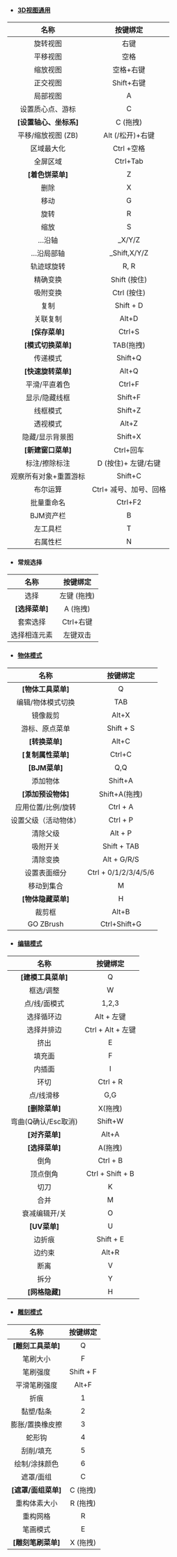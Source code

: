 - #### [3D视图通用](./functions/view3d.md)

|          名称          |        按键绑定        |
| :--------------------: | :--------------------: |
|        旋转视图        |          右键          |
|        平移视图        |          空格          |
|        缩放视图        |       空格+右键        |
|        正交视图        |       Shift+右键       |
|        局部视图        |           A            |
|    设置质心点、游标    |           C            |
| **[设置轴心、坐标系]** |        C (拖拽)        |
|   平移/缩放视图 (ZB)   |    Alt (/松开)+右键    |
|       区域最大化       |       Ctrl +空格       |
|        全屏区域        |        Ctrl+Tab        |
|    **[着色饼菜单]**    |           Z            |
|          删除          |           X            |
|          移动          |           G            |
|          旋转          |           R            |
|          缩放          |           S            |
|         …沿轴          |         _X/Y/Z         |
|       …沿局部轴        |      _Shift,X/Y/Z      |
|       轨迹球旋转       |          R, R          |
|        精确变换        |      Shift (按住)      |
|        吸附变换        |      Ctrl (按住)       |
|          复制          |       Shift + D        |
|        关联复制        |         Alt+D          |
|     **[保存菜单]**     |         Ctrl+S         |
|   **[模式切换菜单]**   |       TAB(拖拽)        |
|        传递模式        |        Shift+Q         |
|   **[快速旋转菜单]**   |         Alt+Q          |
|     平滑/平直着色      |         Ctrl+F         |
|     显示/隐藏线框      |        Shift+F         |
|        线框模式        |        Shift+Z         |
|        透视模式        |         Alt+Z          |
|    隐藏/显示背景图     |        Shift+X         |
|   **[新建窗口菜单]**   |       Ctrl+回车        |
|     标注/擦除标注      |  D (按住)+ 左键/右键   |
| 观察所有对象+重置游标  |        Shift+C         |
|        布尔运算        | Ctrl+ 减号、加号、回格 |
|       批量重命名       |        Ctrl+F2         |
|       BJM资产栏        |           B            |
|        左工具栏        |           T            |
|        右属性栏        |           N            |

- #### 常规选择

|      名称      |  按键绑定   |
| :------------: | :---------: |
|      选择      | 左键 (拖拽) |
| **[选择菜单]** |  A (拖拽)   |
|    套索选择    |  Ctrl+右键  |
|  选择相连元素  |  左键双击   |

- #### [物体模式](./functions/object_mode.md)

|         名称         |       按键绑定       |
| :------------------: | :------------------: |
|  **[物体工具菜单]**  |          Q           |
|  编辑/物体模式切换   |         TAB          |
|       镜像裁剪       |        Alt+X         |
|    游标、原点菜单    |      Shift + S       |
|    **[转换菜单]**    |        Alt+C         |
|  **[复制属性菜单]**  |        Ctrl+C        |
|    **[BJM菜单]**     |         Q,Q          |
|       添加物体       |       Shift+A        |
|  **[添加预设物体]**  |    Shift+A(拖拽)     |
|  应用位置/比例/旋转  |       Ctrl + A       |
| 设置父级（活动物体） |       Ctrl + P       |
|       清除父级       |       Alt + P        |
|       吸附开关       |     Shift + TAB      |
|       清除变换       |     Alt + G/R/S      |
|     设置表面细分     | Ctrl + 0/1/2/3/4/5/6 |
|      移动到集合      |          M           |
|  **[物体隐藏菜单]**  |          H           |
|        裁剪框        |        Alt+B         |
|      GO ZBrush       |     Ctrl+Shift+G     |

- #### [编辑模式](./functions/edit_mode.md)

|        名称         |     按键绑定      |
| :-----------------: | :---------------: |
| **[建模工具菜单]**  |         Q         |
|      框选/调整      |         W         |
|    点/线/面模式     |       1,2,3       |
|     选择循环边      |    Alt + 左键     |
|     选择并排边      | Ctrl + Alt + 左键 |
|        挤出         |         E         |
|       填充面        |         F         |
|       内插面        |         I         |
|        环切         |     Ctrl + R      |
|      点/线滑移      |        G,G        |
|   **[删除菜单]**    |      X(拖拽)      |
| 弯曲(Q确认/Esc取消) |      Shift+W      |
|   **[对齐菜单]**    |       Alt+A       |
|   **[选择菜单]**    |      A(拖拽)      |
|        倒角         |     Ctrl + B      |
|      顶点倒角       | Ctrl + Shift + B  |
|        切刀         |         K         |
|        合并         |         M         |
|    衰减编辑开/关    |         O         |
|    **[UV菜单]**     |         U         |
|       边折痕        |     Shift + E     |
|       边约束        |       Alt+R       |
|        断离         |         V         |
|        拆分         |         Y         |
|   **[网格隐藏]**    |         H         |

- #### [雕刻模式](./functions/sculpt_mode.md)

|        名称         | 按键绑定  |
| :-----------------: | :-------: |
| **[雕刻工具菜单]**  |     Q     |
|      笔刷大小       |     F     |
|      笔刷强度       | Shift + F |
|    平滑笔刷强度     |   Alt+F   |
|        折痕         |     1     |
|      黏塑/黏条      |     2     |
|   膨胀/置换橡皮擦   |     3     |
|       蛇形钩        |     4     |
|      刮削/填充      |     5     |
|    绘制/涂抹颜色    |     6     |
|      遮罩/面组      |     C     |
| **[遮罩/面组菜单]** | C (拖拽)  |
|    重构体素大小     | R (拖拽)  |
|      重构网格       |     R     |
|      笔画模式       |     E     |
| **[雕刻笔刷菜单]**  | X (拖拽)  |